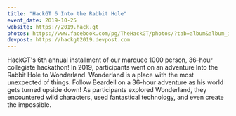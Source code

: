 ```yaml
---		
title: "HackGT 6 Into the Rabbit Hole"
event_date: 2019-10-25
website: https://2019.hack.gt	
photos: https://www.facebook.com/pg/TheHackGT/photos/?tab=album&album_id=2116624855104016&ref=page_internal
devpost: https://hackgt2019.devpost.com
---
```


HackGT's 6th annual installment of our marquee 1000 person, 36-hour collegiate hackathon! In 2019, participants went on an adventure Into the Rabbit Hole to Wonderland. Wonderland is a place with the most unexpected of things. Follow Beardell on a 36-hour adventure as his world gets turned upside down! As participants explored Wonderland, they encountered wild characters, used fantastical technology, and even create the impossible. 